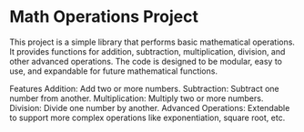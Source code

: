 # Math Operations Project
This project is a simple library that performs basic mathematical operations. It provides functions for addition, subtraction, multiplication, division, and other advanced operations. The code is designed to be modular, easy to use, and expandable for future mathematical functions.

Features
Addition: Add two or more numbers.
Subtraction: Subtract one number from another.
Multiplication: Multiply two or more numbers.
Division: Divide one number by another.
Advanced Operations: Extendable to support more complex operations like exponentiation, square root, etc.
